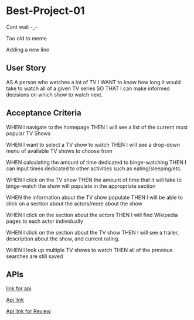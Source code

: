 # Best-Project-01

Cant wait -\_-

Too old to meme

Adding a new line

## User Story

AS A person who watches a lot of TV
I WANT to know how long it would take to watch all of a given TV series
SO THAT I can make informed decisions on which show to watch next.

## Acceptance Criteria

WHEN I navigate to the homepage
THEN I will see a list of the current most popular TV Shows

WHEN I want to select a TV show to watch
THEN I will see a drop-down menu of available TV shows to choose from

WHEN calculating the amount of time dedicated to binge-watching
THEN I can input times dedicated to other activities such as eating/sleeping/etc.

WHEN I click on the TV show
THEN the amount of time that it will take to binge-watch the show will populate in the appropriate section

WHEN the information about the TV show populate
THEN I will be able to click on a section about the actors/more about the show

WHEN I click on the section about the actors
THEN I will find Wikipedia pages to each actor individually

WHEN I click on the section about the TV show
THEN I will see a trailer, description about the show, and current rating.

WHEN I look up multiple TV shows to watch
THEN all of the previous searches are still saved

## APIs

[link for api](https://developers.themoviedb.org/3/trending/get-trending)

[Api link](https://developers.themoviedb.org/3/people/get-person-details)

[Api link for Review](https://developers.themoviedb.org/3/reviews/get-review-details)
